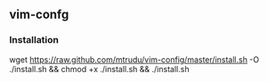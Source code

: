 ## vim-confg

### Installation 
wget https://raw.github.com/mtrudu/vim-config/master/install.sh -O ./install.sh && chmod +x ./install.sh && ./install.sh

